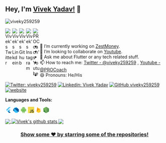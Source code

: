 ## Hey, I'm [Vivek Yadav!](https://stringsway.com) 👋

<p align="left"> <img src="https://komarev.com/ghpvc/?username=viveky259259&label=Views&color=blue&style=plastic" alt="viveky259259" /> </p>

<a href="https://twitter.com/viveky259259">
  <img align="left" alt="Vivek's Twitter" width="22px" src="https://cdn.jsdelivr.net/npm/simple-icons@v3/icons/twitter.svg" />
</a>
<a href="https://www.linkedin.com/in/viveky259">
  <img align="left" alt="Vivek's Linkdein" width="22px" src="https://cdn.jsdelivr.net/npm/simple-icons@v3/icons/linkedin.svg" />
</a>
<a href="https://github.com/viveky259259">
  <img align="left" alt="Vivek's Github" width="22px" src="https://cdn.jsdelivr.net/npm/simple-icons@v3/icons/github.svg" />
</a>
<a href="https://instagram.com/viveky259/">
  <img align="left" alt="Vivek's Instagram" width="22px" src="https://cdn.jsdelivr.net/npm/simple-icons@v3/icons/instagram.svg" />
</a>
<a href="https://www.youtube.com/procoaches/">
  <img align="left" alt="PROCoach's Youtube" width="22px" src="https://cdn.jsdelivr.net/npm/simple-icons@v3/icons/youtube.svg" />
</a>

<br/>
<br/>



- 🔭 I’m currently working on [ZestMoney](https://www.zestmoney.in/).
- 👯 I’m looking to collaborate on [Youtube](https://youtube.com/procoaches).
- 💬 Ask me about Flutter or any tech related stuff.
- 📫 How to reach me: [Twitter - @viveky259259](https://twitter.com/viveky259259) , [Youtube - @PROCoach](https://youtube.com/procoaches)
- 😄 Pronouns: He/His

[![Twitter: viveky259259](https://img.shields.io/twitter/follow/viveky259259?style=social)](https://twitter.com/viveky259259)
[![Linkedin: Vivek Yadav](https://img.shields.io/badge/-viveky259259-blue?style=flat-square&logo=Linkedin&logoColor=white&link=https://www.linkedin.com/in/viveky259259/)](https://www.linkedin.com/in/viveky259/)
[![GitHub viveky259259](https://img.shields.io/github/followers/viveky259259?label=follow&style=social)](https://github.com/viveky259259)
[![website](https://img.shields.io/badge/PortfolioWebsite-Stringsway.com-2648ff?style=flat-square&logo=google-chrome)](https://stringsway.com/)


**Languages and Tools:**  

<code><img height="20" src="https://raw.githubusercontent.com/github/explore/80688e429a7d4ef2fca1e82350fe8e3517d3494d/topics/flutter/flutter.png"></code>
<code><img height="20" src="https://raw.githubusercontent.com/github/explore/80688e429a7d4ef2fca1e82350fe8e3517d3494d/topics/dart/dart.png"></code>
<code><img height="20" src="https://raw.githubusercontent.com/github/explore/80688e429a7d4ef2fca1e82350fe8e3517d3494d/topics/android/android.png"></code>
<code><img height="20" src="https://raw.githubusercontent.com/github/explore/80688e429a7d4ef2fca1e82350fe8e3517d3494d/topics/javascript/javascript.png"></code>
<code><img height="20" src="https://raw.githubusercontent.com/github/explore/80688e429a7d4ef2fca1e82350fe8e3517d3494d/topics/firebase/firebase.png"></code>
<code><img height="20" src="https://raw.githubusercontent.com/github/explore/80688e429a7d4ef2fca1e82350fe8e3517d3494d/topics/nodejs/nodejs.png"></code>    

<a href="https://github.com/viveky259259">
  <img align="center" src="https://github-readme-stats.vercel.app/api/top-langs/?username=viveky259259&theme=light&hide_langs_below=1" />
</a>
<a href="https://github.com/viveky259259">
 <img align="center" src="https://github-readme-stats.vercel.app/api?username=viveky259259&show_icons=true&theme=light&line_height=27" alt="Vivek's github stats"/>
</a>
<a href="https://github.com/viveky259259/flutter_for_people">
  <img align="center" src="https://github-readme-stats.vercel.app/api/pin/?username=viveky259259&repo=flutter_for_people&theme=light" />

<div align="center">

### Show some ❤️ by starring some of the repositories!

</div>

